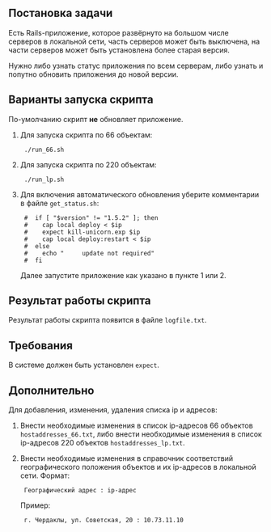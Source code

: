 ## Постановка задачи

Есть Rails-приложение, которое развёрнуто на большом числе серверов в локальной сети,
часть серверов может быть выключена, на части серверов может быть установлена более
старая версия.

Нужно либо узнать статус приложения по всем серверам, либо узнать и попутно обновить
приложения до новой версии.

## Варианты запуска скрипта

По-умолчанию скрипт **не** обновляет приложение.

1. Для запуска скрипта по 66 объектам:

        ./run_66.sh

2. Для запуска скрипта по 220 объектам:

        ./run_lp.sh

3. Для включения автоматического обновления уберите комментарии в файле `get_status.sh`:

        #  if [ "$version" != "1.5.2" ]; then
        #    cap local deploy < $ip
        #    expect kill-unicorn.exp $ip
        #    cap local deploy:restart < $ip
        #  else
        #    echo "		update not required"
        #  fi

   Далее запустите приложение как указано в пункте 1 или 2.

## Результат работы скрипта

Результат работы скрипта появится в файле `logfile.txt`.

## Требования

В системе должен быть установлен `expect`.

## Дополнительно

Для добавления, изменения, удаления списка ip и адресов:

1. Внести необходимые изменения в список ip-адресов 66 объектов `hostaddresses_66.txt`,
   либо внести необходимые изменения в список ip-адресов 220 объектов `hostaddresses_lp.txt`.

2. Внести необходимые изменения в справочник соответствий географического положения объектов
   и их ip-адресов в локальной сети. Формат:

        Географический адрес : ip-адрес

   Пример:

        г. Чердаклы, ул. Советская, 20 : 10.73.11.10